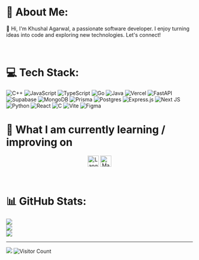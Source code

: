 # 💫 About Me:
👋 Hi, I'm Khushal Agarwal, a passionate software developer. I enjoy turning ideas into code and exploring new technologies. Let's connect!<br><br><br>


# 💻 Tech Stack:
![C++](https://img.shields.io/badge/c++-%2300599C.svg?style=for-the-badge&logo=c%2B%2B&logoColor=white) ![JavaScript](https://img.shields.io/badge/javascript-%23323330.svg?style=for-the-badge&logo=javascript&logoColor=%23F7DF1E) ![TypeScript](https://img.shields.io/badge/typescript-%23007ACC.svg?style=for-the-badge&logo=typescript&logoColor=white) ![Go](https://img.shields.io/badge/go-%2300ADD8.svg?style=for-the-badge&logo=go&logoColor=white) ![Java](https://img.shields.io/badge/java-%23ED8B00.svg?style=for-the-badge&logo=openjdk&logoColor=white) ![Vercel](https://img.shields.io/badge/vercel-%23000000.svg?style=for-the-badge&logo=vercel&logoColor=white) ![FastAPI](https://img.shields.io/badge/FastAPI-005571?style=for-the-badge&logo=fastapi) ![Supabase](https://img.shields.io/badge/Supabase-3ECF8E?style=for-the-badge&logo=supabase&logoColor=white) ![MongoDB](https://img.shields.io/badge/MongoDB-%234ea94b.svg?style=for-the-badge&logo=mongodb&logoColor=white) ![Prisma](https://img.shields.io/badge/Prisma-3982CE?style=for-the-badge&logo=Prisma&logoColor=white) ![Postgres](https://img.shields.io/badge/postgres-%23316192.svg?style=for-the-badge&logo=postgresql&logoColor=white)
 ![Express.js](https://img.shields.io/badge/express.js-%23404d59.svg?style=for-the-badge&logo=express&logoColor=%2361DAFB) ![Next JS](https://img.shields.io/badge/Next-black?style=for-the-badge&logo=next.js&logoColor=white) ![Python](https://img.shields.io/badge/python-3670A0?style=for-the-badge&logo=python&logoColor=ffdd54) ![React](https://img.shields.io/badge/react-%2320232a.svg?style=for-the-badge&logo=react&logoColor=%2361DAFB) ![C](https://img.shields.io/badge/c-%2300599C.svg?style=for-the-badge&logo=c&logoColor=white) ![Vite](https://img.shields.io/badge/vite-%23646CFF.svg?style=for-the-badge&logo=vite&logoColor=white) ![Figma](https://img.shields.io/badge/figma-%23F24E1E.svg?style=for-the-badge&logo=figma&logoColor=white)
<br>

# 📖  What I am currently learning / improving on
<p align="center">
<!-- <img src="https://img.shields.io/badge/Rust-F54D01?logo=rust&logoColor=564438" alt="rust logo" title="Rust" height="25" /> -->
<!-- <img src="https://img.shields.io/badge/Blockchain-282C34?logo=ethereum&logoColor=7870e5" alt="Blockchain logo" title="Blockchain" height="25" /> -->
<img src="https://img.shields.io/badge/LangChain-FF8C00?logo=langchain&logoColor=000000" alt="LangChain" title="Langchain" height="30" />
<img src="https://img.shields.io/badge/Machine Learning-282C34?logo=openai&logoColor=7870e5" alt="Machine Learning" title="Machine Learning" height="30" />
</p>
<br/>

# 📊 GitHub Stats:
![](https://github-readme-stats.vercel.app/api?username=khushal1512&theme=dark&hide_border=false&include_all_commits=false&count_private=false)<br/>
![](https://nirzak-streak-stats.vercel.app/?user=khushal1512&theme=dark&hide_border=false)<br/>
![](https://github-readme-stats.vercel.app/api/top-langs/?username=khushal1512&theme=dark&hide_border=false&include_all_commits=false&count_private=false&layout=compact)

 
---
[![](https://visitcount.itsvg.in/api?id=khushal1512&icon=0&color=0)](https://visitcount.itsvg.in)
![Visitor Count](https://profile-counter.glitch.me/khushal1512/count.svg)
<!-- Proudly created with GPRM ( https://gprm.itsvg.in ) -->
